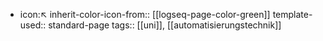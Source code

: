 - icon:↖
  inherit-color-icon-from:: [[logseq-page-color-green]] 
  template-used:: standard-page
  tags:: [[uni]], [[automatisierungstechnik]]